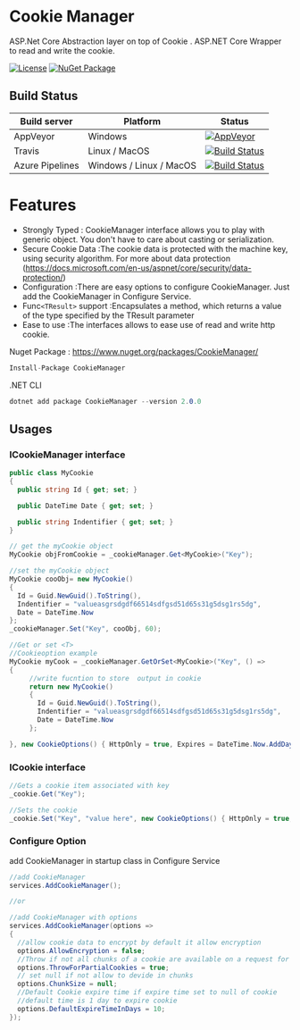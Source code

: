 # Cookie Manager
ASP.Net Core Abstraction layer on top of Cookie .  ASP.NET Core Wrapper to read and write the cookie.

[![License](https://img.shields.io/badge/license-apache%202.0-60C060.svg)](https://github.com/nemi-chand/CookieManager/blob/master/LICENSE)
[![NuGet Package](https://img.shields.io/nuget/v/cookiemanager.svg)](https://www.nuget.org/packages/CookieManager/)

## Build Status

| Build server| Platform | Status |
|-------------|----------------|-------------|
| AppVeyor    | Windows  | [![AppVeyor](https://ci.appveyor.com/api/projects/status/github/nemi-chand/CookieManager?branch=master&svg=true)](https://ci.appveyor.com/project/nemi-chand/CookieManager/branch/master) | 
|Travis       | Linux / MacOS  | [![Build Status](https://travis-ci.org/nemi-chand/CookieManager.svg?branch=master)](https://travis-ci.org/nemi-chand/CookieManager) |
|Azure Pipelines | Windows / Linux / MacOS |[![Build Status](https://dev.azure.com/nemi-chand/CookieManager/_apis/build/status/nemi-chand.CookieManager?branchName=master)](https://dev.azure.com/nemi-chand/CookieManager/_build/latest?definitionId=1?branchName=master)

# Features

  - Strongly Typed : CookieManager interface allows you to play with generic object. You don't have to care about casting or serialization.
  - Secure Cookie Data :The cookie data is protected with the machine key, using security algorithm. For more about data protection (https://docs.microsoft.com/en-us/aspnet/core/security/data-protection/)
  - Configuration :There are easy options to configure CookieManager. Just add the CookieManager in Configure Service.
  - Func`<TResult>` support :Encapsulates a method, which returns a value of the type specified by the TResult parameter
  - Ease to use :The interfaces allows to ease use of read and write http cookie.

Nuget Package :  https://www.nuget.org/packages/CookieManager/
```csharp
Install-Package CookieManager
```
.NET CLI
```csharp
dotnet add package CookieManager --version 2.0.0
```

## Usages

### ICookieManager interface

```csharp
public class MyCookie
{
  public string Id { get; set; }

  public DateTime Date { get; set; }

  public string Indentifier { get; set; }
}

// get the myCookie object
MyCookie objFromCookie = _cookieManager.Get<MyCookie>("Key");

//set the myCookie object
MyCookie cooObj= new MyCookie()
{
  Id = Guid.NewGuid().ToString(),
  Indentifier = "valueasgrsdgdf66514sdfgsd51d65s31g5dsg1rs5dg",
  Date = DateTime.Now
};
_cookieManager.Set("Key", cooObj, 60);

//Get or set <T>
//Cookieoption example
MyCookie myCook = _cookieManager.GetOrSet<MyCookie>("Key", () =>
{
     //write fucntion to store  output in cookie
     return new MyCookie()
     {
       Id = Guid.NewGuid().ToString(),
       Indentifier = "valueasgrsdgdf66514sdfgsd51d65s31g5dsg1rs5dg",
       Date = DateTime.Now
     };

}, new CookieOptions() { HttpOnly = true, Expires = DateTime.Now.AddDays(1) });

```
### ICookie interface

```csharp
//Gets a cookie item associated with key
_cookie.Get("Key");

//Sets the cookie
_cookie.Set("Key", "value here", new CookieOptions() { HttpOnly = true, Expires = DateTime.Now.AddDays(1) });

```

### Configure Option
add CookieManager in startup class in Configure Service
```csharp
//add CookieManager
services.AddCookieManager();

//or

//add CookieManager with options
services.AddCookieManager(options => 
{
  //allow cookie data to encrypt by default it allow encryption
  options.AllowEncryption = false;
  //Throw if not all chunks of a cookie are available on a request for re-assembly.
  options.ThrowForPartialCookies = true;
  // set null if not allow to devide in chunks
  options.ChunkSize = null;
  //Default Cookie expire time if expire time set to null of cookie
  //default time is 1 day to expire cookie 
  options.DefaultExpireTimeInDays = 10;
});
```
